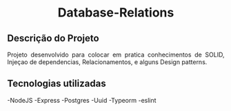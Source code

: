 <h1 align="center">Database-Relations</h1>

## Descrição do Projeto

<p align="justify">Projeto desenvolvido para colocar em pratica conhecimentos de SOLID, Injeçao de dependencias, Relacionamentos, e alguns Design patterns. </p>


## Tecnologias utilizadas

-NodeJS
-Express
-Postgres
-Uuid
-Typeorm
-eslint
